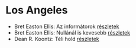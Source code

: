 # Los Angeles

- Bret Easton Ellis: Az informátorok [részletek](_details/Bret%20Easton%20Ellis.md#id_1447)
- Bret Easton Ellis: Nullánál is kevesebb [részletek](_details/Bret%20Easton%20Ellis.md#id_1273)
- Dean R. Koontz: Téli hold [részletek](_details/Dean%20R.%20Koontz.md#id_1075)